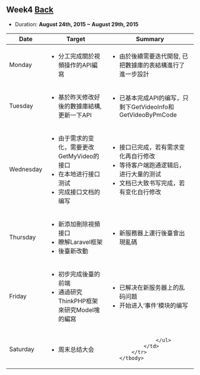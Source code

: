 ## Week4	[Back](./../summary.md)

* Duration: **August 24th, 2015 ~ August 29th, 2015**

<table>
	<thead>
		<th scope="col">Date</th>
		<th scope="col">Target</th>
		<th scope="col">Summary</th>
	</thead>
	<tbody>
		<tr>
			<td>Monday</td>
			<td>
				<ul>
					<li>分工完成關於視頻操作的API編寫</li>
				</ul>
			</td>
			<td>
				<ul>
					<li>由於後續需要迭代開發, 已把數據庫的表結構進行了進一步設計</li>
				</ul>
			</td>
		</tr>
		<tr>
			<td>Tuesday</td>
			<td>
				<ul>
					<li>基於昨天修改好後的數據庫結構, 更新一下API</li>
				</ul>
			</td>
			<td>
				<ul>
					<li>已基本完成API的编写，只剩下GetVideoInfo和GetVideoByPmCode</li>
				</ul>
			</td>
		</tr>
		<tr>
			<td>Wednesday</td>
			<td>
				<ul>
					<li>由于需求的变化，需要更改GetMyVideo的接口</li>
					<li>在本地进行接口测试</li>
					<li>完成接口文档的编写</li>
				</ul>
			</td>
			<td>
				<ul>
					<li>接口已完成，若有需求变化再自行修改</li>
					<li>等待客户端跑通逻辑后，进行大量的测试</li>
					<li>文档已大致书写完成，若有变化自行修改</li>
				</ul>
			</td>
		</tr>
		<tr>
			<td>Thursday</td>
			<td>
				<ul>
					<li>新添加刪除視頻接口</li>
					<li>瞭解Laravel框架</li>
					<li>後臺新改動</li>
				</ul>
			</td>
			<td>
				<ul>
					<li>新服務器上運行後臺會出現亂碼</li>
				</ul>
			</td>
		</tr>
		<tr>
			<td>Friday</td>
			<td>
				<ul>
					<li>初步完成後臺的前端</li>
					<li>通過研究ThinkPHP框架來研究Model塊的編寫</li>
				</ul>
			</td>
			<td>
				<ul>
					<li>已解决在新服务器上的乱码问题</li>
					<li>开始进入‘事件’模块的编写</li>
				</ul>
			</td>
		</tr>
		<tr>
			<td>Saturday</td>
			<td>
				<ul>
					<li>周末总结大会</li>
				</ul>
			</td>
			<td>
				<ul>

				</ul>
			</td>
		</tr>
	</tbody>
</table>
